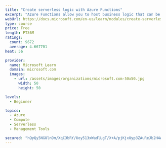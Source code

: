 ```yaml
---
title: "Create serverless logic with Azure Functions"
excerpt: "Azure Functions allow you to host business logic that can be executed without managing or provisioning server infrastructure"
webUrl: https://docs.microsoft.com/en-us/learn/modules/create-serverless-logic-with-azure-functions/
type: course
price: Free
length: PT36M
ratings:
  count: 9672
  average: 4.667701
heat: 56

provider:
  name: Microsoft Learn
  domain: microsoft.com
  images:
    - url: /assets/images/organizations/microsoft.com-50x50.jpg
      width: 50
      height: 50

levels:
  - Beginner

topics:
  - Azure
  - Compute
  - Serverless
  - Management Tools

secured: "hQyQy5NGUlnDm/XqC3bRY/Uoy513xWadlLgT/X+A/pjKjxUyp3ZAuReJb2H4AV1zP0Uv/SSymO/norzJdLtOcHMOVG9PmsJkQRhkCR307XJqKTs+ipuNrXeViyon3xqRit9622Vg7w7WQ5zpWS2G9mellSBx3QDTIumEgO2l5EuWCTv8HwhkYX0MpH5GvSSEhYgB4xbM4LdTUp9DzoNBv12lttvRIC2mpO9J5ulKYCWk5pkrC81Fq5Fn9UvOgZF7j98w7EkpYrsb5snL2sT8t8Py4IdZfilSx24QJXRS0jLkLqU+eQdTALwmZgaTr2mEamfFjer9YZUBk6dpXzdGemSmgpjcYo/ccKTkhJQyL6PJ/tPYPbikKoGsd9jsZ2VH7z/wcUsiL7/+zSXO0rKZLgtKnY3VBEAoHBrP94fSkUI=;ZgbYnZX73CQBpk6Mf7+u8g=="
---
```


